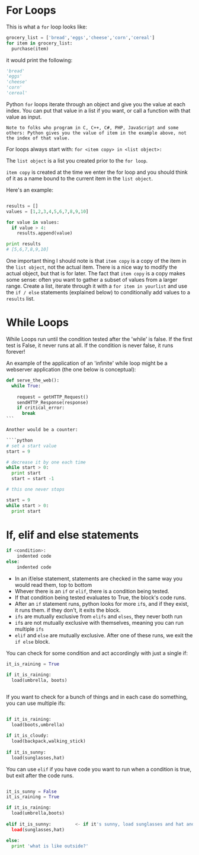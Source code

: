 # For Loops

This is what a `for` loop looks like:

```python
grocery_list = ['bread','eggs','cheese','corn','cereal']
for item in grocery_list:
  purchase(item)
````


it would print the following: 
````python
'bread'
'eggs'
'cheese'
'corn'
'cereal'
````

Python `for` loops iterate through an object and give you the value at each index.  You can put that value in a list if you want, or call a function with that value as input.  

`Note to folks who program in C, C++, C#, PHP, JavaScript and some others: Python gives you the value of item in the example above, not the index of that value.`

For loops always start with: `for <item copy> in <list object>:`

The `list object` is a list you created prior to the `for loop`.

`item copy` is created at the time we enter the for loop and you should think of it as a name bound to the current item in the `list object`.

Here's an example:
```python

results = []
values = [1,2,3,4,5,6,7,8,9,10]

for value in values:
  if value > 4:
    results.append(value)

print results
# [5,6,7,8,9,10]
````

One important thing I should note is that `item copy` is a copy of the item in the `list object`, not the actual item. There is a nice way to modify the actual object, but that is for later. The fact that `item copy` is a copy makes some sense: often you want to gather a subset of values from a larger range.  Create a list, iterate through it with a `for item in yourlist` and use the `if / else` statements (explained below) to conditionally add values to a `results` list.

# While Loops

While Loops run until the condition tested  after the 'while' is false. If the first test is False, it never runs at all. If the condition is never false, it runs forever!

An example of the application of an 'infinite' while loop might be a webserver application (the one below is conceptual):

````python
def serve_the_web():
  while True:
  
    request = getHTTP_Request()
    sendHTTP_Response(response)
    if critical_error:
      break
```

Another would be a counter:

````python
# set a start value
start = 9

# decrease it by one each time
while start > 0:
  print start
  start = start -1

# this one never stops

start = 9
while start > 0:
  print start
````



# If, elif and else statements

````python
if <condition>:
    indented code
else:
    indented code
````

+ In an if/else statement, statements are checked in the same way you would read them, top to bottom 
+ Whever there is an `if` or `elif`, there is a condition being tested.  
+ If that condition being tested evaluates to True, the block's code runs.  
+ After an `if` statement runs, python looks for more `if`s, and if they exist, it runs them. if they don't, it exits the block.
+ `ifs` are mutually exclusive from `elifs` and `elses`, they never both run
+ `if`s are not mutually exclusive with themselves, meaning you can run multiple `ifs`
+ `elif` and `else` are mutually exclusive. After one of these runs, we exit the `if else` block.

You can check for some condition and act accordingly with just a single if:


````python
it_is_raining = True

if it_is_raining:
  load(umbrella, boots)
  
````


If you want to check for a bunch of things and in each case do something, you can use multiple ifs:

````python

if it_is_raining:
  load(boots,umbrella)

if it_is_cloudy:
  load(backpack,walking_stick)
  
if it_is_sunny:
  load(sunglasses,hat)
````

You can use `elif` if you have code you want to run when a condition is true, but exit after the code runs.


````python

it_is_sunny = False
it_is_raining = True

if it_is_raining:
  load(umbrella,boots)
  
elif it_is_sunny:         <- if it's sunny, load sunglasses and hat and then exit the block
  load(sunglasses,hat)

else:
  print 'what is like outside?'
````

